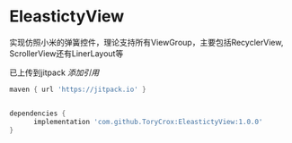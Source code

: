 # EleastictyView
实现仿照小米的弹簧控件，理论支持所有ViewGroup，主要包括RecyclerView, ScrollerView还有LinerLayout等


已上传到jitpack
*添加引用*
```gradle
maven { url 'https://jitpack.io' }


dependencies {
      implementation 'com.github.ToryCrox:EleastictyView:1.0.0'
}
```
